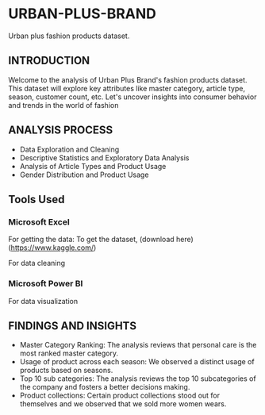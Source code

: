 # URBAN-PLUS-BRAND
Urban plus fashion products dataset. 

## INTRODUCTION
Welcome to the analysis of Urban Plus Brand's fashion products 
dataset. 
This dataset will explore key attributes like master category, 
article type, season, 
customer count, etc. Let's uncover insights into consumer 
behavior and trends in the world of fashion

## ANALYSIS PROCESS
- Data Exploration and Cleaning
- Descriptive Statistics and Exploratory Data Analysis
- Analysis of Article Types and Product Usage
- Gender Distribution and Product Usage
 
## Tools Used
### Microsoft Excel
 
  For getting the data: To get the dataset, (download here)(https://www.kaggle.com/)
  
  For data cleaning 

   ### Microsoft Power BI
  
 For data visualization

  ##  FINDINGS AND INSIGHTS
 - Master Category Ranking: The analysis reviews that personal care is the 
most ranked master category.
- Usage of product across each season: We observed a distinct usage of products based on seasons.
- Top 10 sub categories: The analysis reviews the top 10 subcategories of 
the company and fosters a better decisions making.
- Product collections: Certain product collections stood out for themselves 
and we observed that we sold more women wears.
  
 
